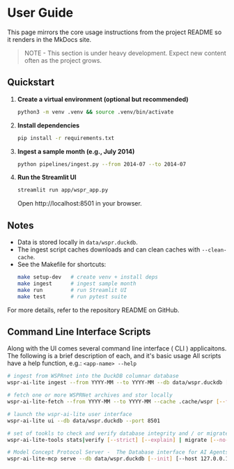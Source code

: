 # User Guide

This page mirrors the core usage instructions from the project README so it renders in the MkDocs site.

> NOTE - This section is under heavy development. Expect new content often as the project grows.

## Quickstart

1. **Create a virtual environment (optional but recommended)**
   ```bash
   python3 -m venv .venv && source .venv/bin/activate
   ```

2. **Install dependencies**
   ```bash
   pip install -r requirements.txt
   ```

3. **Ingest a sample month (e.g., July 2014)**
   ```bash
   python pipelines/ingest.py --from 2014-07 --to 2014-07
   ```

4. **Run the Streamlit UI**
   ```bash
   streamlit run app/wspr_app.py
   ```
   Open http://localhost:8501 in your browser.

## Notes

- Data is stored locally in `data/wspr.duckdb`.
- The ingest script caches downloads and can clean caches with `--clean-cache`.
- See the Makefile for shortcuts:
  ```bash
  make setup-dev   # create venv + install deps
  make ingest      # ingest sample month
  make run         # run Streamlit UI
  make test        # run pytest suite
  ```

For more details, refer to the repository README on GitHub.

## Command Line Interface Scripts

Along with the UI comes several command line interface ( CLI ) applicaitons. The following is a brief description of each, and it's basic usage
All scripts have a help function, e.g.: `<app-name> --help`
```bash
# ingest from WSPRnet into the DuckDB columnar database
wspr-ai-lite ingest --from YYYY-MM --to YYYY-MM --db data/wspr.duckdb [--cache .cache/wspr] [--offline]

# fetch one or more WSPRNet archives and stor locally
wspr-ai-lite-fetch --from YYYY-MM --to YYYY-MM --cache .cache/wspr [--force]

# launch the wspr-ai-lite user interface
wspr-ai-lite ui --db data/wspr.duckdb --port 8501

# set of tookls to check and verify database integrity and / or migrate from one schema to the standard
wspr-ai-lite-tools stats|verify [--strict] [--explain] | migrate [--no-backup]

# Model Concept Protocol Server -  The Database interface for AI Agents
wspr-ai-lite-mcp serve --db data/wspr.duckdb [--init] [--host 127.0.0.1] [--port 8765]
```
